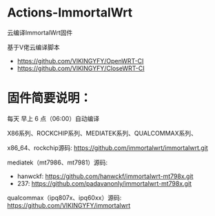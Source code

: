 # Actions-ImmortalWrt
云编译ImmortalWrt固件

基于V佬云编译脚本
- https://github.com/VIKINGYFY/OpenWRT-CI
- https://github.com/VIKINGYFY/CloseWRT-CI

# 固件简要说明：

每天 早上 6 点（06:00）自动编译

X86系列、ROCKCHIP系列、MEDIATEK系列、QUALCOMMAX系列、

x86_64、rockchip源码: https://github.com/immortalwrt/immortalwrt.git

mediatek（mt7986、mt7981）源码:
- hanwckf: https://github.com/hanwckf/immortalwrt-mt798x.git
- 237: https://github.com/padavanonly/immortalwrt-mt798x.git

qualcommax（ipq807x、ipq60xx）源码: https://github.com/VIKINGYFY/immortalwrt
